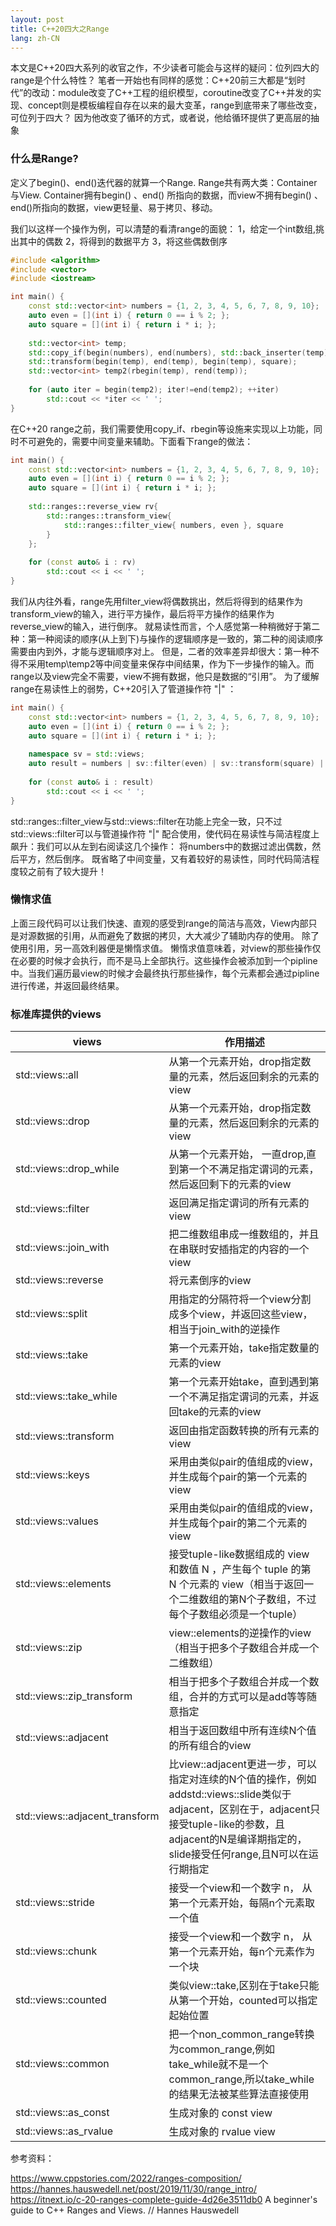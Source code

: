 ```yaml
---
layout: post
title: C++20四大之Range
lang: zh-CN
---
```


本文是C++20四大系列的收官之作，不少读者可能会与这样的疑问：位列四大的range是个什么特性？
笔者一开始也有同样的感觉：C++20前三大都是“划时代”的改动：module改变了C++工程的组织模型，coroutine改变了C++并发的实现、concept则是模板编程自存在以来的最大变革，range到底带来了哪些改变，可位列于四大？
因为他改变了循环的方式，或者说，他给循环提供了更高层的抽象

<!--more-->

### 什么是Range?
定义了begin()、end()迭代器的就算一个Range. Range共有两大类：Container与View. Container拥有begin() 、end() 所指向的数据，而view不拥有begin() 、end()所指向的数据，view更轻量、易于拷贝、移动。

我们以这样一个操作为例，可以清楚的看清range的面貌：
1，给定一个int数组,挑出其中的偶数
2，将得到的数据平方
3，将这些偶数倒序
~~~cpp
#include <algorithm>
#include <vector>
#include <iostream>

int main() {
    const std::vector<int> numbers = {1, 2, 3, 4, 5, 6, 7, 8, 9, 10};
    auto even = [](int i) { return 0 == i % 2; };
    auto square = [](int i) { return i * i; };
    
    std::vector<int> temp;    
    std::copy_if(begin(numbers), end(numbers), std::back_inserter(temp), even);
    std::transform(begin(temp), end(temp), begin(temp), square);
    std::vector<int> temp2(rbegin(temp), rend(temp));
    
    for (auto iter = begin(temp2); iter!=end(temp2); ++iter)
        std::cout << *iter << ' ';                                  
}
~~~

在C++20 range之前，我们需要使用copy_if、rbegin等设施来实现以上功能，同时不可避免的，需要中间变量来辅助。下面看下range的做法：

~~~cpp
int main() {
    const std::vector<int> numbers = {1, 2, 3, 4, 5, 6, 7, 8, 9, 10};
    auto even = [](int i) { return 0 == i % 2; };
    auto square = [](int i) { return i * i; };
    
    std::ranges::reverse_view rv{ 
        std::ranges::transform_view{
            std::ranges::filter_view{ numbers, even }, square
        }
    };
    
    for (const auto& i : rv)
        std::cout << i << ' ';                            
}
~~~
我们从内往外看，range先用filter_view将偶数挑出，然后将得到的结果作为transform_view的输入，进行平方操作，最后将平方操作的结果作为reverse_view的输入，进行倒序。
就易读性而言，个人感觉第一种稍微好于第二种：第一种阅读的顺序(从上到下)与操作的逻辑顺序是一致的，第二种的阅读顺序需要由内到外，才能与逻辑顺序对上。
但是，二者的效率差异却很大：第一种不得不采用temp\temp2等中间变量来保存中间结果，作为下一步操作的输入。而range以及view完全不需要，view不拥有数据，他只是数据的“引用”。
为了缓解range在易读性上的弱势，C++20引入了管道操作符 "|" ：

~~~cpp
int main() {
    const std::vector<int> numbers = {1, 2, 3, 4, 5, 6, 7, 8, 9, 10};
    auto even = [](int i) { return 0 == i % 2; };
    auto square = [](int i) { return i * i; };
    
    namespace sv = std::views;
    auto result = numbers | sv::filter(even) | sv::transform(square) | sv::reverse;
    
    for (const auto& i : result)
        std::cout << i << ' ';                                
}
~~~
std::ranges::filter_view与std::views::filter在功能上完全一致，只不过std::views::filter可以与管道操作符 "|" 配合使用，使代码在易读性与简洁程度上飙升：我们可以从左到右阅读这几个操作：
将numbers中的数据过滤出偶数，然后平方，然后倒序。
既省略了中间变量，又有着较好的易读性，同时代码简洁程度较之前有了较大提升！

### 懒惰求值
上面三段代码可以让我们快速、直观的感受到range的简洁与高效，View内部只是对源数据的引用，从而避免了数据的拷贝，大大减少了辅助内存的使用。
除了使用引用，另一高效利器便是懒惰求值。
懒惰求值意味着，对view的那些操作仅在必要的时候才会执行，而不是马上全部执行。这些操作会被添加到一个pipline中。当我们遍历最view的时候才会最终执行那些操作，每个元素都会通过pipline进行传递，并返回最终结果。

### 标准库提供的views
|views|作用描述|
|-----|-------|
| std::views::all | 从第一个元素开始，drop指定数量的元素，然后返回剩余的元素的view |
|std::views::drop|从第一个元素开始，drop指定数量的元素，然后返回剩余的元素的view|
|std::views::drop_while|从第一个元素开始， 一直drop,直到第一个不满足指定谓词的元素，然后返回剩下的元素的view
|std::views::filter|返回满足指定谓词的所有元素的view|std::views::join相当于把二维数组串成一维数组的一个view|
|std::views::join_with|把二维数组串成一维数组的，并且在串联时安插指定的内容的一个view|
|std::views::reverse|将元素倒序的view|
|std::views::split|用指定的分隔符将一个view分割成多个view，并返回这些view，相当于join_with的逆操作|
|std::views::take|第一个元素开始，take指定数量的元素的view|
|std::views::take_while|第一个元素开始take，直到遇到第一个不满足指定谓词的元素，并返回take的元素的view|
|std::views::transform|返回由指定函数转换的所有元素的view|
|std::views::keys|采用由类似pair的值组成的view，并生成每个pair的第一个元素的view|
|std::views::values|采用由类似pair的值组成的view，并生成每个pair的第二个元素的view|
|std::views::elements|接受tuple-like数据组成的 view 和数值 N ，产生每个 tuple 的第 N 个元素的 view（相当于返回一个二维数组的第N个子数组，不过每个子数组必须是一个tuple）|
|std::views::zip|view::elements的逆操作的view（相当于把多个子数组合并成一个二维数组）|
|std::views::zip_transform|相当于把多个子数组合并成一个数组，合并的方式可以是add等等随意指定|
|std::views::adjacent|相当于返回数组中所有连续N个值的所有组合的view|
|std::views::adjacent_transform|比view::adjacent更进一步，可以指定对连续的N个值的操作，例如addstd::views::slide类似于adjacent，区别在于，adjacent只接受tuple-like的参数，且adjacent的N是编译期指定的，slide接受任何range,且N可以在运行期指定|
|std::views::stride|接受一个view和一个数字 n， 从第一个元素开始，每隔n个元素取一个值|
|std::views::chunk|接受一个view和一个数字 n， 从第一个元素开始，每n个元素作为一个块|
|std::views::counted|类似view::take,区别在于take只能从第一个开始，counted可以指定起始位置|
|std::views::common|把一个non_common_range转换为common_range,例如take_while就不是一个common_range,所以take_while的结果无法被某些算法直接使用|
|std::views::as_const|生成对象的 const view|
|std::views::as_rvalue|生成对象的 rvalue view|

参考资料：

https://www.cppstories.com/2022/ranges-composition/
https://hannes.hauswedell.net/post/2019/11/30/range_intro/
https://itnext.io/c-20-ranges-complete-guide-4d26e3511db0
A beginner's guide to C++ Ranges and Views. // Hannes Hauswedell
